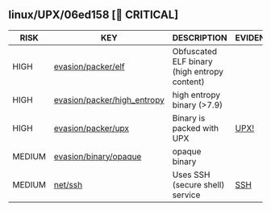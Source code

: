 ## linux/UPX/06ed158 [🚨 CRITICAL]

|  RISK  |                                                                      KEY                                                                      |                 DESCRIPTION                  |                       EVIDENCE                       |
|--------|-----------------------------------------------------------------------------------------------------------------------------------------------|----------------------------------------------|------------------------------------------------------|
| HIGH   | [evasion/packer/elf](https://github.com/chainguard-dev/malcontent/blob/main/rules/evasion/packer/elf.yara#obfuscated_elf)                     | Obfuscated ELF binary (high entropy content) |                                                      |
| HIGH   | [evasion/packer/high_entropy](https://github.com/chainguard-dev/malcontent/blob/main/rules/evasion/packer/high_entropy.yara#high_entropy_7_9) | high entropy binary (>7.9)                   |                                                      |
| HIGH   | [evasion/packer/upx](https://github.com/chainguard-dev/malcontent/blob/main/rules/evasion/packer/upx.yara#upx)                                | Binary is packed with UPX                    | [UPX!](https://github.com/search?q=UPX%21&type=code) |
| MEDIUM | [evasion/binary/opaque](https://github.com/chainguard-dev/malcontent/blob/main/rules/evasion/binary-opaque.yara#opaque_binary)                | opaque binary                                |                                                      |
| MEDIUM | [net/ssh](https://github.com/chainguard-dev/malcontent/blob/main/rules/net/ssh.yara#ssh)                                                      | Uses SSH (secure shell) service              | [SSH](https://github.com/search?q=SSH&type=code)     |

